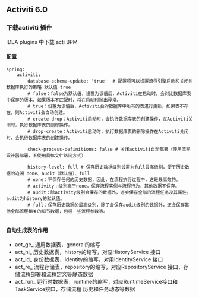## Activiti 6.0

### 下载activiti 插件
IDEA plugins 中下载 acti BPM

#### 配置
```
spring:
    activiti:
        database-schema-update: 'true'  # 配置项可以设置流程引擎启动和关闭时数据库执行的策略 默认值 true
        # false：false为默认值，设置为该值后，Activiti在启动时，会对比数据库表中保存的版本，如果版本不匹配时，将在启动时抛出异常。
        # true：设置为该值后，Activiti会对数据库中所有的表进行更新，如果表不存在，则Activiti会自动创建。
        # create-drop：Activiti启动时，会执行数据库表的创建操作，在Activiti关闭时，执行数据库表的删除操作。
        # drop-create：Activiti启动时，执行数据库表的删除操作在Activiti关闭时，会执行数据库表的创建操作。
        
        check-process-definitions: false # 关闭activiti自动部署（使用流程设计器部署，不使用具体文件访问方式）
      
        history-level: full # 保存历史数据级别设置为full最高级别，便于历史数据的追溯 none、audit（默认值）、full
        # none：不保存任何的历史数据，因此，在流程执行过程中，这是最高效的。
        # activity：级别高于none，保存流程实例与流程行为，其他数据不保存。
        # audit：除activity级别会保存的数据外，还会保存全部的流程任务及其属性。audit为history的默认值。
        # full：保存历史数据的最高级别，除了会保存audit级别的数据外，还会保存其他全部流程相关的细节数据，包括一些流程参数等。
                
```

#### 自动生成表的作用
* act_ge_ 通用数据表，general的缩写
* act_hi_ 历史数据表，history的缩写，对应HistoryService 接口
* act_id_ 身份数据表，identity的缩写，对用IdentityService 接口
* act_re_ 流程存储表，repository的缩写，对应RepositoryService 接口，存储流程部署和流程定义等静态数据
* act_run_ 运行时数据表，runtime的缩写，对应RuntimeService接口和TaskService接口，存储流程
历史和任务动态等数据

